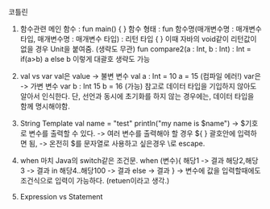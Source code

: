 코틀린

1. 함수관련 메인 함수 : fun main() { }
	함수 형태 : fun 함수명(매개변수명 : 매개변수 타입, 매개변수명 : 매개변수 타입) : 리턴 타입 { } 
	이때 자바의 void같이 리턴값이 없을 경우 Unit을 붙여줌. (생략도 무관)
	 fun compare2(a : Int, b : Int) : Int = if(a>b) a else b 이렇게 대괄호 생략도 가능

2. val vs var
	val은 value -> 불변 변수 val a : Int = 10 a = 15 (컴파일 에러!)
	var은 -> 가변 변수 var b : Int 15 b = 16 (가능)
	참고로 데이터 타입을 기입하지 않아도 알아서 인식한다. 단, 선언과 동시에 초기화를 하지 않는 경우에는, 데이터 타입을 함께 명시해야함.

3. String Template val name = "test" println("my name is $name") -> $기호로 변수를 출력할 수 있다. 
	-> 여러 변수를 출력해야 할 경우 ${ } 괄호안에 입력하면 됨, 
	-> 온전히 $를 문자열로 사용하고 싶은경우 \로 escape.

4. when 
	마치 Java의 switch같은 조건문. 
	when (변수){ 
	해당1 -> 결과 
	해당2,해당3 -> 결과 
	in 해당4..해당100 -> 결과 
	else -> 결과 
	}
	-> 변수에 값을 입력할때에도 조건식으로 입력이 가능하다. (retuen이라고 생각.)

5. Expression vs Statement



